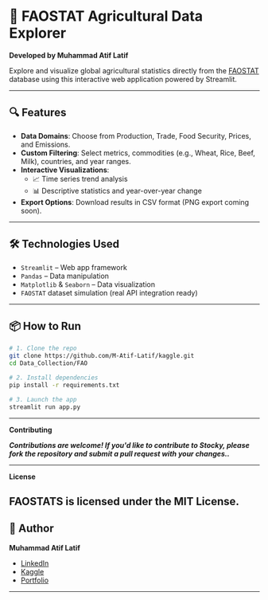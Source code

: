 # 🌾 FAOSTAT Agricultural Data Explorer

**Developed by Muhammad Atif Latif**

Explore and visualize global agricultural statistics directly from the [FAOSTAT](https://www.fao.org/faostat/) database using this interactive web application powered by Streamlit.

---

## 🔍 Features

- **Data Domains**: Choose from Production, Trade, Food Security, Prices, and Emissions.
- **Custom Filtering**: Select metrics, commodities (e.g., Wheat, Rice, Beef, Milk), countries, and year ranges.
- **Interactive Visualizations**:
  - 📈 Time series trend analysis
  - 📊 Descriptive statistics and year-over-year change
- **Export Options**: Download results in CSV format (PNG export coming soon).

---



## 🛠️ Technologies Used

- `Streamlit` – Web app framework
- `Pandas` – Data manipulation
- `Matplotlib` & `Seaborn` – Data visualization
- `FAOSTAT` dataset simulation (real API integration ready)

---

## 📦 How to Run

```bash
# 1. Clone the repo
git clone https://github.com/M-Atif-Latif/kaggle.git
cd Data_Collection/FAO

# 2. Install dependencies
pip install -r requirements.txt

# 3. Launch the app
streamlit run app.py
```


------------

**Contributing**

***Contributions are welcome! If you'd like to contribute to Stocky, please fork the repository and submit a pull request with your changes..***

-------

**License**


FAOSTATS is licensed under the MIT License.
------------

## 🙌 Author

**Muhammad Atif Latif**

- [LinkedIn](https://www.linkedin.com/in/muhammad-atif-latif-13a171318)
- [Kaggle](https://www.kaggle.com/muhammadatiflatif)
- [Portfolio](https://linktr.ee/umerhaddii)

--------------------




